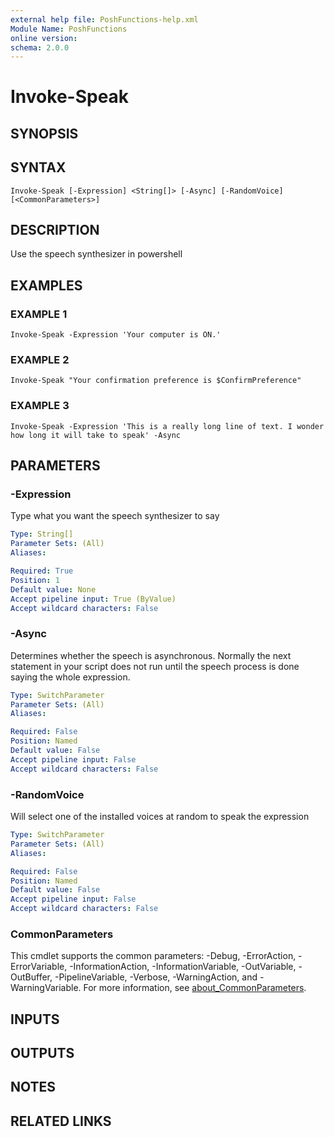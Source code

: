 ```yaml
---
external help file: PoshFunctions-help.xml
Module Name: PoshFunctions
online version:
schema: 2.0.0
---
```


# Invoke-Speak

## SYNOPSIS

## SYNTAX

```
Invoke-Speak [-Expression] <String[]> [-Async] [-RandomVoice] [<CommonParameters>]
```

## DESCRIPTION
Use the speech synthesizer in powershell

## EXAMPLES

### EXAMPLE 1
```
Invoke-Speak -Expression 'Your computer is ON.'
```

### EXAMPLE 2
```
Invoke-Speak "Your confirmation preference is $ConfirmPreference"
```

### EXAMPLE 3
```
Invoke-Speak -Expression 'This is a really long line of text. I wonder how long it will take to speak' -Async
```

## PARAMETERS

### -Expression
Type what you want the speech synthesizer to say

```yaml
Type: String[]
Parameter Sets: (All)
Aliases:

Required: True
Position: 1
Default value: None
Accept pipeline input: True (ByValue)
Accept wildcard characters: False
```

### -Async
Determines whether the speech is asynchronous.
Normally the next statement in your script
does not run until the speech process is done saying the whole expression.

```yaml
Type: SwitchParameter
Parameter Sets: (All)
Aliases:

Required: False
Position: Named
Default value: False
Accept pipeline input: False
Accept wildcard characters: False
```

### -RandomVoice
Will select one of the installed voices at random to speak the expression

```yaml
Type: SwitchParameter
Parameter Sets: (All)
Aliases:

Required: False
Position: Named
Default value: False
Accept pipeline input: False
Accept wildcard characters: False
```

### CommonParameters
This cmdlet supports the common parameters: -Debug, -ErrorAction, -ErrorVariable, -InformationAction, -InformationVariable, -OutVariable, -OutBuffer, -PipelineVariable, -Verbose, -WarningAction, and -WarningVariable. For more information, see [about_CommonParameters](http://go.microsoft.com/fwlink/?LinkID=113216).

## INPUTS

## OUTPUTS

## NOTES

## RELATED LINKS
